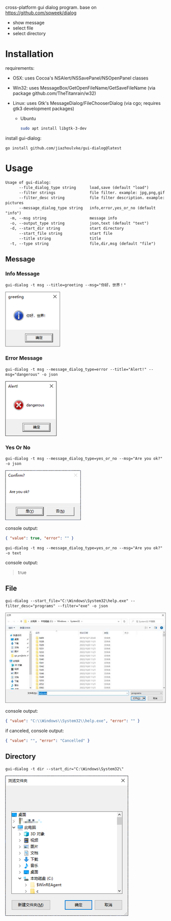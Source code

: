 cross-platform gui dialog program. base on <https://github.com/sqweek/dialog>

- show message
- select file
- select directory

# Installation

requirements:

- OSX: uses Cocoa's NSAlert/NSSavePanel/NSOpenPanel classes
- Win32: uses MessageBox/GetOpenFileName/GetSaveFileName (via package github.com/TheTitanrain/w32)
- Linux: uses Gtk's MessageDialog/FileChooserDialog (via cgo; requires gtk3 development packages)

  - Ubuntu

    ```bash
    sudo apt install libgtk-3-dev
    ```

install gui-dialog:

```
go install github.com/jiazhoulvke/gui-dialog@latest
```

# Usage

```
Usage of gui-dialog:
      --file_dialog_type string      load,save (default "load")
      --filter strings               file filter. example: jpg,png,gif
      --filter_desc string           file filter description. example: pictures
      --message_dialog_type string   info,error,yes_or_no (default "info")
  -m, --msg string                   message info
  -o, --output_type string           json,text (default "text")
  -d, --start_dir string             start directory
      --start_file string            start file
      --title string                 title
  -t, --type string                  file,dir,msg (default "file")
```

## Message

### Info Message

```
gui-dialog -t msg --title=greeting --msg="你好，世界！"
```

![msg info](https://raw.githubusercontent.com/jiazhoulvke/gui-dialog/master/assets/example_msg_info.png?sanitize=true&raw=true)

### Error Message

```
gui-dialog -t msg --message_dialog_type=error --title="Alert!" --msg="dangerous" -o json
```

![msg error](https://raw.githubusercontent.com/jiazhoulvke/gui-dialog/master/assets/example_msg_error.png?sanitize=true&raw=true)

### Yes Or No

```
gui-dialog -t msg --message_dialog_type=yes_or_no --msg="Are you ok?" -o json
```

![msg yes or no](https://raw.githubusercontent.com/jiazhoulvke/gui-dialog/master/assets/example_msg_yes_or_no.png?sanitize=true&raw=true)

console output:

```json
{ "value": true, "error": "" }
```

```
gui-dialog -t msg --message_dialog_type=yes_or_no --msg="Are you ok?" -o text
```

console output:

> true

## File

```
gui-dialog --start_file="C:\Windows\System32\help.exe" --filter_desc="programs" --filter="exe" -o json
```

![file](https://raw.githubusercontent.com/jiazhoulvke/gui-dialog/master/assets/example_file.png?sanitize=true&raw=true)

console output:

```json
{ "value": "C:\\Windows\\System32\\help.exe", "error": "" }
```

if canceled, console output:

```json
{ "value": "", "error": "Cancelled" }
```

## Directory

```
gui-dialog -t dir --start_dir="C:\Windows\System32\"
```

![dir](https://raw.githubusercontent.com/jiazhoulvke/gui-dialog/master/assets/example_directory.png?sanitize=true&raw=true)
